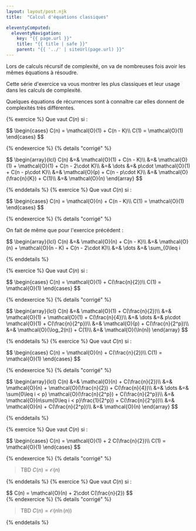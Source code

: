 ```yaml
---
layout: layout/post.njk 
title:  "Calcul d'équations classiques"

eleventyComputed:
  eleventyNavigation:
    key: "{{ page.url }}"
    title: "{{ title | safe }}"
    parent: "{{ '../' | siteUrl(page.url) }}"
---
```


Lors de calculs récursif de complexité, on va de nombreuses fois avoir les mêmes équations à résoudre.

Cette série d'exercice va vous montrer les plus classiques et leur usage dans les calculs de complexité.

Quelques équations de récurrences sont à connaître car elles donnent de complexités très différentes.

{% exercice %}
Que vaut $C(n)$ si :

<div>
$$
\begin{cases}
C(n) = \mathcal{O}(1) + C(n - K)\\
C(1) = \mathcal{O}(1)
\end{cases}
$$
</div>

{% endexercice %}
{% details "corrigé" %}

<div>
$$
\begin{array}{lcl}
C(n) &=& \mathcal{O}(1) + C(n - K)\\
     &=& \mathcal{O}(1) + \mathcal{O}(1) + C(n - 2\cdot K)\\
     &=& \dots
     &=& p\cdot \mathcal{O}(1) + C(n - p\cdot K)\\
     &=& \mathcal{O}(p) + C(n - p\cdot K)\\
     &=& \mathcal{O}(\frac{n}{K}) + C(1)\\
     &=& \mathcal{O}(n)
\end{array}
$$
</div>

{% enddetails %}
{% exercice %}
Que vaut $C(n)$ si :

<div>
$$
\begin{cases}
C(n) = \mathcal{O}(n) + C(n - K)\\
C(1) = \mathcal{O}(1)
\end{cases}
$$
</div>

{% endexercice %}
{% details "corrigé" %}

On fait de même que pour l'exercice précédent :

<div>
$$
\begin{array}{lcl}
C(n) &=& \mathcal{O}(n) + C(n - K)\\
     &=& \mathcal{O}(n) + \mathcal{O}(n - K) + C(n - 2\cdot K)\\
     &=& \dots
     &=& \sum_{0\leq i <p} \mathcal{O}(n - iK) + C(n - p\cdot K)\\
     &=& \mathcal{O}(n\cdot p- K\sum_{0\leq i <p} i) + C(n - p\cdot K)\\
     &=& \mathcal{O}(n\cdot p- K\frac{p(p-1)}{2}) + C(n - p\cdot K)\\
     &=& \mathcal{O}(n\cdot p) +\mathcal{O}(p^{2}) + C(n - p\cdot K)\\
     &=& \mathcal{O}(n\cdot \frac{n}{K}) +\mathcal{O}((\frac{n}{K})^{2}) + C(1)\\
     &=& \mathcal{O}(n^2)
\end{array}
$$
</div>

{% enddetails %}

{% exercice %}
Que vaut $C(n)$ si :

<div>
$$
\begin{cases}
C(n) = \mathcal{O}(1) + C(\frac{n}{2})\\
C(1) = \mathcal{O}(1)
\end{cases}
$$
</div>

{% endexercice %}
{% details "corrigé" %}

<div>
$$
\begin{array}{lcl}
C(n) &=& \mathcal{O}(1) + C(\frac{n}{2})\\
     &=& \mathcal{O}(1) + \mathcal{O}(1) + C(\frac{n}{4})\\
     &=& \dots
     &=& p\cdot \mathcal{O}(1) + C(\frac{n}{2^p})\\
     &=& \mathcal{O}(p) + C(\frac{n}{2^p})\\
     &=& \mathcal{O}(\log_2(n)) + C(1)\\
     &=& \mathcal{O}(\ln(n))
\end{array}
$$
</div>

{% enddetails %}
{% exercice %}
Que vaut $C(n)$ si :

<div>
$$
\begin{cases}
C(n) = \mathcal{O}(n) + C(\frac{n}{2})\\
C(1) = \mathcal{O}(1)
\end{cases}
$$
</div>

{% endexercice %}
{% details "corrigé" %}

<div>
$$
\begin{array}{lcl}
C(n) &=& \mathcal{O}(n) + C(\frac{n}{2})\\
     &=& \mathcal{O}(n) + \mathcal{O}(\frac{n}{2}) + C(\frac{n}{4})\\
     &=& \dots
     &=& \sum{0\leq i < p} \mathcal{O}(\frac{n}{2^p}) + C(\frac{n}{2^p})\\
     &=& \mathcal{O}(n\sum{0\leq i < p}\frac{1}{2^p}) + C(\frac{n}{2^p})\\
     &=& \mathcal{O}(n) + C(\frac{n}{2^p})\\
     &=& \mathcal{O}(n)
\end{array}
$$
</div>

{% enddetails %}

{% exercice %}
Que vaut $C(n)$ si :

<div>
$$
\begin{cases}
C(n) = \mathcal{O}(1) + 2 C(\frac{n}{2})\\
C(1) = \mathcal{O}(1)
\end{cases}
$$
</div>

{% endexercice %}
{% details "corrigé" %}

> TBD $C(n) = \mathcal{O}(n)$

{% enddetails %}
{% exercice %}
Que vaut $C(n)$ si :

<div>
$$
C(n) = \mathcal{O}(n) + 2\cdot C(\frac{n}{2})
$$
</div>
{% endexercice %}
{% details "corrigé" %}

> TBD $C(n) = \mathcal{O}(n\ln(n))$

{% enddetails %}
